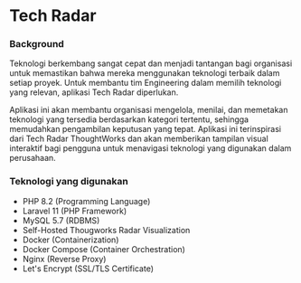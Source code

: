 # Tech Radar

### Background
Teknologi berkembang sangat cepat dan menjadi tantangan bagi organisasi untuk memastikan bahwa mereka menggunakan teknologi terbaik dalam setiap proyek. Untuk membantu tim Engineering dalam memilih teknologi yang relevan, aplikasi Tech Radar diperlukan. 
  
Aplikasi ini akan membantu organisasi mengelola, menilai, dan memetakan teknologi yang tersedia berdasarkan kategori tertentu, sehingga memudahkan pengambilan keputusan yang tepat. Aplikasi ini terinspirasi dari Tech Radar ThoughtWorks dan akan memberikan tampilan visual interaktif bagi pengguna untuk menavigasi teknologi yang digunakan dalam perusahaan.

### Teknologi yang digunakan
- PHP 8.2 (Programming Language)
- Laravel 11 (PHP Framework)
- MySQL 5.7 (RDBMS)
- Self-Hosted Thougworks Radar Visualization
- Docker (Containerization)
- Docker Compose (Container Orchestration)
- Nginx (Reverse Proxy)
- Let's Encrypt (SSL/TLS Certificate)
